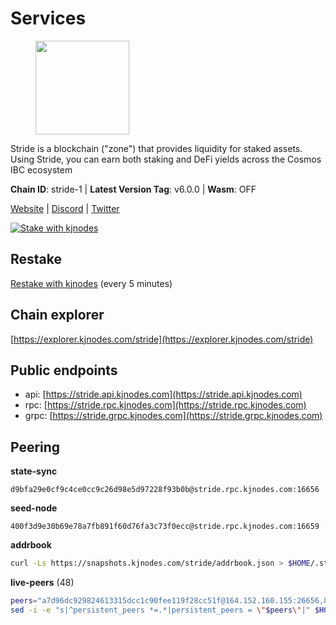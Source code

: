 # Services

<figure><img src="https://raw.githubusercontent.com/kj89/testnet_manuals/main/pingpub/logos/stride.png" width="150" alt=""><figcaption></figcaption></figure>

Stride is a blockchain ("zone") that provides liquidity for staked assets.  Using Stride, you can earn both staking and DeFi yields across the Cosmos IBC ecosystem

**Chain ID**: stride-1 | **Latest Version Tag**: v6.0.0 | **Wasm**: OFF

[Website](https://stride.zone) | [Discord](https://discord.gg/mzQZ8dAE7u) | [Twitter](https://twitter.com/stride_zone)

[![Stake with kjnodes](https://i.ibb.co/cr44Q8j/button-stake-with-kjnodes.png)](https://restake.app/stride/stridevaloper1j8gkhtllnp252l6g6zwzea30e7pvzqttr9768n)

## Restake

[Restake with kjnodes](https://restake.app/stride/stridevaloper1j8gkhtllnp252l6g6zwzea30e7pvzqttr9768n) (every 5 minutes)
## Chain explorer
[https://explorer.kjnodes.com/stride](https://explorer.kjnodes.com/stride)

## Public endpoints

* api: [https://stride.api.kjnodes.com](https://stride.api.kjnodes.com)
* rpc: [https://stride.rpc.kjnodes.com](https://stride.rpc.kjnodes.com)
* grpc: [https://stride.grpc.kjnodes.com](https://stride.grpc.kjnodes.com)

## Peering

**state-sync**

```text
d9bfa29e0cf9c4ce0cc9c26d98e5d97228f93b0b@stride.rpc.kjnodes.com:16656
```

**seed-node**

```text
400f3d9e30b69e78a7fb891f60d76fa3c73f0ecc@stride.rpc.kjnodes.com:16659
```

**addrbook**
```bash
curl -Ls https://snapshots.kjnodes.com/stride/addrbook.json > $HOME/.stride/config/addrbook.json
```

**live-peers** (48)
```bash
peers="a7d96dc929824613315dcc1c90fee119f28cc51f@164.152.160.155:26656,89757803f40da51678451735445ad40d5b15e059@169.155.168.67:26656,04b797b5a56fb939a97a3c7d9c3230d09b85e8d7@93.189.30.118:26656,d9bfa29e0cf9c4ce0cc9c26d98e5d97228f93b0b@65.109.88.38:16656,2254e6968e5c7ebc98ef5b79b388502fa44e10e1@5.161.134.44:26656,1965679d5005393a0d200e6e77b3c7b33084a7a7@65.21.200.7:5000,d36ac7580cc8907a00b0add8c3b047caea6df4ed@107.155.67.202:26636,5093547fdf0430143ac66b4ee55d80e6542a6c10@217.174.247.163:26656,f8e2f80a8c58e6f53cc4940f5f1eac55c9067480@35.247.153.164:26656,55c973717001f333c6a1e9e0e19df0deea76e6ad@65.108.137.37:26656,463b1dc6903455575079572fb23407be586f2a4b@185.16.39.37:26656,f602040562935873815a5ac23cb1ac7dd8821b76@176.9.22.117:26656,a3f95b0b15c31a68a7535f6068c4e14b95e90dcf@65.109.92.240:21016,6856de6f0c70a850db2b58deb43d568fced4a524@35.208.80.214:26656,fb24bc1de8c563e822897fba89bf150c602f3123@198.244.178.213:26656,e1b058e5cfa2b836ddaa496b10911da62dcf182e@138.201.8.248:26656,05eec003db41d7ff47a317ef59f83e31bdca23c3@78.107.234.44:26656,5383a21cf2d5e513aea2c3e430133f31aa2e5d00@138.201.32.103:26656,9ee75491e354965d8bfd8434aa093f8613bc1dce@65.108.238.103:12256,44e797771bff124693e63a8ec331d42873cf2ae2@95.217.202.49:35656,d77e7918b9f9e21ee60a8e03075ca3e5f7353912@162.55.4.253:26656,a77173bc4f4171fec0ac56b37c18e0ba6e5f80a4@65.108.226.44:31656,e726816f42831689eab9378d5d577f1d06d25716@176.9.188.21:26656,222b5f1f8f8b4933c1913818ab2b7379c282b4e2@65.108.75.107:11656,fbebe11a12def69c115c25b4bf871bc5976dfe50@65.109.59.118:26656,233e06cfa51d53e186afe032e848f5c9f5cd4a01@83.171.248.3:26656,615ebc348998f7f050763dd0a9201e8f61e8fc07@35.210.78.199:26656,ed857708c330334e1e62751470d6ecddf0397459@65.109.69.59:12256,68fb634620e00a5a18f606360b6ca6d989da8ce6@65.108.106.131:26686,dfc62810eeaab86587b2975c79f3c12d4830652d@15.235.114.54:26656,97e4468ac589eac505a800411c635b14511a61bb@144.76.239.27:26656,82ee74bb249d32440394ec0563816220801ea8d0@35.193.84.64:26656,ebc272824924ea1a27ea3183dd0b9ba713494f83@185.16.39.158:26886,20f56a68a04eedc764b7e1b87b7032a50b9d4fe9@51.81.155.97:10456,ea6a7b2f366bc343f0670f1673fd86001dd08eb0@65.108.122.246:26636,d056dcd5ac8dddb23e2962a5ade6ee51f9bfd785@162.19.89.8:10456,8602d85bc570686ef255370177a92569e1ba4aa2@54.38.38.40:26639,f5732d5a406bdbbf08acad017c0993c0aa8ebe70@35.203.136.1:26656,a7b4cf6f65138ba61518c2c45402da32dc8e28b7@88.99.164.158:21016,6831d67983cf5ebcb44da01737ccd6ccbd15c08e@193.70.47.90:12256,cd680cc992983e5c8244b5529034a2e362e7a6d3@93.159.134.157:26656,c124ce0b508e8b9ed1c5b6957f362225659b5343@144.76.177.187:26656,8fff37214fb0ef622f1c09dccb22d6321e004c3e@109.123.242.163:50056,befab97d41e02ea4e759eda3de9e30e77b95b55b@34.68.135.121:26656,ad6700400ff6a76b442e96e772e1f1d641bd3560@34.66.206.221:26656,64be41ff925b32a81cfb13a81fd4847aef2524aa@35.226.95.79:26656,7ef5ff00fe94933b8ba4b7ae4a8632ece5db11df@34.145.16.183:26656,95d0377592a657d4c0816d9845e11d659db75d5b@51.81.208.70:12256"
sed -i -e "s|^persistent_peers *=.*|persistent_peers = \"$peers\"|" $HOME/.stride/config/config.toml
```
